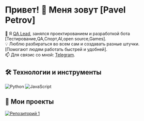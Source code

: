 # Привет! 👋 Меня зовут [Pavel Petrov]

🚀 Я [QA Lead](https://vkusvill.ru/), занялся проектированием и разработкой бота [Тестирование,QA,Спорт,AI,open source,Games].  
💡 Люблю разбираться во всем сам и создавать разные штучки. [Помогают людям работать быстрей и удобней].  
📫 Для связис со мной: [Telegram](https://t.me/@wildskjegg).

## 🛠️ Технологии и инструменты
![Python](https://img.shields.io/badge/-Python-3776AB?logo=python&logoColor=white)
![JavaScript](https://img.shields.io/badge/-JavaScript-F7DF1E?logo=javascript&logoColor=black)

## 🚀 Мои проекты

[![Репозиторий 1](https://github-readme-stats.vercel.app/api/pin/?username=ваш_логин&repo=название_репозитория&theme=radical)](https://github.com/WildSkjegg/1telegrambor.git)
